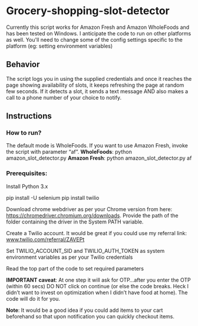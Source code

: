 # Grocery-shopping-slot-detector

Currently this script works for Amazon Fresh and Amazon WholeFoods and has been tested on Windows. I anticipate the code to run on other platforms as well. You'll need to change some of the config settings specific to the platform (eg: setting environment variables)

## Behavior
The script logs you in using the supplied credentials and once it reaches the page showing availability of slots, it keeps refreshing the page at random few seconds. If it detects a slot, it sends a text message AND also makes a call to a phone number of your choice to notify.

## Instructions
 
### How to run?
The default mode is WholeFoods. If you want to  use Amazon Fresh, invoke the script with parameter “af”. 
**WholeFoods**: python amazon_slot_detector.py
**Amazon Fresh**: python amazon_slot_detector.py af

### Prerequisites:

Install Python 3.x
 
pip install -U selenium
pip install twilio
 
Download chrome webdriver as per your Chrome version from here: https://chromedriver.chromium.org/downloads.
Provide the path of the folder containing the driver in the System PATH variable. 
 
Create a Twilio account. It would be great if you could use my referral link: www.twilio.com/referral/ZAVEPt
 
Set TWILIO_ACCOUNT_SID and TWILIO_AUTH_TOKEN as system environment variables as per your Twilio credentials
 
Read the top part of the code to set required parameters


**IMPORTANT caveat**: At one step it will ask for OTP…after you enter the OTP (within 60 secs) DO NOT click on continue (or else the code breaks. Heck I didn’t want to invest on optimization when I didn’t have food at home). The code will do it for you.
 
**Note**: It would be a good idea if you could add items to your cart beforehand so that upon notification you can quickly checkout items.
 

